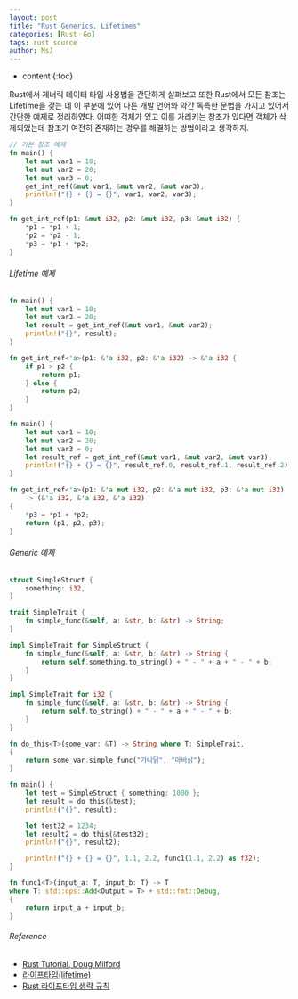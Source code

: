 ```yaml
---
layout: post
title: "Rust Generics, Lifetimes"
categories: [RustㆍGo]
tags: rust source
author: MsJ
---
```


* content
{:toc}

Rust에서 제너릭 데이터 타입 사용법을 간단하게 살펴보고 또한 Rust에서 모든 참조는 Lifetime을 갖는 데 이 부분에 있어 다른 개발 언어와 약간 독특한 문법을 가지고 있어서 간단한 예제로 정리하였다. 어떠한 객체가 있고 이를 가리키는 참조가 있다면 객체가 삭제되었는데 참조가 여전히 존재하는 경우를 해결하는 방법이라고 생각하자.

```rust
// 기본 참조 예제
fn main() {
    let mut var1 = 10;
    let mut var2 = 20;
    let mut var3 = 0;
    get_int_ref(&mut var1, &mut var2, &mut var3);
    println!("{} + {} = {}", var1, var2, var3);
}

fn get_int_ref(p1: &mut i32, p2: &mut i32, p3: &mut i32) {
    *p1 = *p1 + 1;
    *p2 = *p2 - 1;
    *p3 = *p1 + *p2;
}
```





###### Lifetime 예제

```rust
fn main() {
    let mut var1 = 10;
    let mut var2 = 20;
    let result = get_int_ref(&mut var1, &mut var2);
    println!("{}", result);
}

fn get_int_ref<'a>(p1: &'a i32, p2: &'a i32) -> &'a i32 {
    if p1 > p2 {
        return p1;
    } else {
        return p2;
    }
}
```

```rust
fn main() {
    let mut var1 = 10;
    let mut var2 = 20;
    let mut var3 = 0;
    let result_ref = get_int_ref(&mut var1, &mut var2, &mut var3);
    println!("{} + {} = {}", result_ref.0, result_ref.1, result_ref.2);
}

fn get_int_ref<'a>(p1: &'a mut i32, p2: &'a mut i32, p3: &'a mut i32) 
    -> (&'a i32, &'a i32, &'a i32) 
{
    *p3 = *p1 + *p2;
    return (p1, p2, p3);
}
```

###### Generic 예제

```rust
struct SimpleStruct {
    something: i32,
}

trait SimpleTrait {
    fn simple_func(&self, a: &str, b: &str) -> String;
}

impl SimpleTrait for SimpleStruct {
    fn simple_func(&self, a: &str, b: &str) -> String {
        return self.something.to_string() + " - " + a + " - " + b;
    }
}

impl SimpleTrait for i32 {
    fn simple_func(&self, a: &str, b: &str) -> String {
        return self.to_string() + " - " + a + " - " + b;
    }
}

fn do_this<T>(some_var: &T) -> String where T: SimpleTrait,
{
    return some_var.simple_func("가나닭", "마바삵");
}

fn main() {
    let test = SimpleStruct { something: 1000 };
    let result = do_this(&test);
    println!("{}", result);

    let test32 = 1234;
    let result2 = do_this(&test32);
    println!("{}", result2);

    println!("{} + {} = {}", 1.1, 2.2, func1(1.1, 2.2) as f32);
}

fn func1<T>(input_a: T, input_b: T) -> T
where T: std::ops::Add<Output = T> + std::fmt::Debug,
{
    return input_a + input_b;
}
```

###### Reference

* [Rust Tutorial, Doug Milford](https://www.youtube.com/playlist?list=PLLqEtX6ql2EyPAZ1M2_C0GgVd4A-_L4_5)
* [라이프타임(lifetime)](https://blog.naver.com/PostView.nhn?blogId=sssang97&logNo=221594974122)
* [Rust 라이프타임 생략 규칙](https://blog.vbchunguk.me/2019-02-13-lifetime-elision-rules/)
